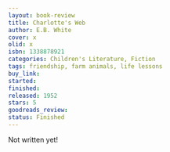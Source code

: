 ```yaml
---
layout: book-review
title: Charlotte's Web
author: E.B. White
cover: x
olid: x
isbn: 1338878921
categories: Children's Literature, Fiction
tags: friendship, farm animals, life lessons
buy_link:
started:
finished:
released: 1952
stars: 5
goodreads_review:
status: Finished
---
```


Not written yet!
